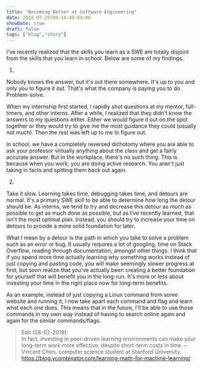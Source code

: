 ```yaml
---
title: "Becoming Better at Software Engineering"
date: 2018-07-25T00:14:49-04:00
showDate: true
draft: false
tags: ["blog","story"]
---
```


 I've recently realized that the skills you learn as a SWE are totally disjoint from the skills that you learn in school. Below are some of my findings.

1.
Nobody knows the answer, but it's out there somewhere. It's up to you and only you to figure it out. That's what the company is paying you to do. Problem-solve.

When my internship first started, I rapidly shot questions at my mentor, full-timers, and other interns. After a while, I realized that they didn't know the answers to my questions either. Either we would figure it out on the spot together or they would try to give me the most guidance they could (usually not much). Then the rest was left up to me to figure out.

In school, we have a completely reversed dichotomy where you are able to ask your professor virtually anything about the class and get a fairly accurate answer. But in the workplace, there's no such thing. This is because when you work, you are doing active research. You aren't just taking in facts and spitting them back out again.

2.
Take it slow. Learning takes time, debugging takes time, and detours are normal. It's a primary SWE skill to be able to determine how long the detour should be. As interns, we tend to try and decrease this detour as much as possible to get as much done as possible, but as I've recently learned, that isn't the most optimal plan. Instead, you should try to increase your time on detours to provide a more solid foundation for later.

What I mean by a detour is the path in which you take to solve a problem such as an error or bug. It usually requires a lot of googling, time on Stack Overflow, reading through documentation, amongst other things. I think that if you spend more time actually learning why something works instead of just copying and pasting code, you will make seemingly slower progress at first, but soon realize that you've actually been creating a better foundation for yourself that will benefit you in the long-run. It's more or less about investing your time in the right place now for long-term benefits.

As an example, instead of just copying a Linux command from some website and running it, I now take apart each command and flag and learn what each one does. This means that in the future, I'll be able to use those commands in my own way instead of having to search online again and again for the similar commands/flags.


> Edit (08-02-2018):  
In fact, investing in peer-driven learning environments can make your long-term work more effective, despite short-term costs in time. – Vincent Chen, computer science student at Stanford University.   https://blog.ycombinator.com/learning-math-for-machine-learning/
